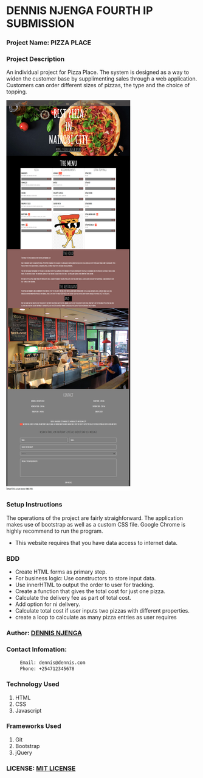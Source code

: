 # DENNIS NJENGA FOURTH IP SUBMISSION

### Project Name: PIZZA PLACE

### Project Description
An individual project for Pizza Place. The system is designed as a way to widen the customer base by supplimenting sales through a web application. Customers can order different sizes of pizzas, the type and the choice of topping.

<img src="images/Pizza-Place.png">

### Setup Instructions
The operations of the project are fairly straighforward. 
The application makes use of bootstrap as well as a custom CSS file.
Google Chrome is highly recommend to run the program.

* This website requires that you have data access to internet data.

### BDD
* Create HTML forms as primary step.
* For business logic: Use constructors to store input data.
* Use innerHTML to output the order to user for tracking.
* Create a function that gives the total cost for just one pizza.
* Calculate the delivery fee as part of total cost.
* Add option for ni delivery.
* Calculate total cost if user inputs two pizzas with different properties.
* create a  loop to calculate as many pizza entries as user requires

### Author: [DENNIS NJENGA](https://github.com/deepeters)
### Contact Infomation:
         Email: dennis@dennis.com
         Phone: +254712345678

### Technology Used
1. HTML
2. CSS
3. Javascript

### Frameworks Used
1. Git
2. Bootstrap
3. jQuery

### LICENSE: [MIT LICENSE](https://raw.githubusercontent.com/deepeters/fourth-ip/master/LICENSE)
